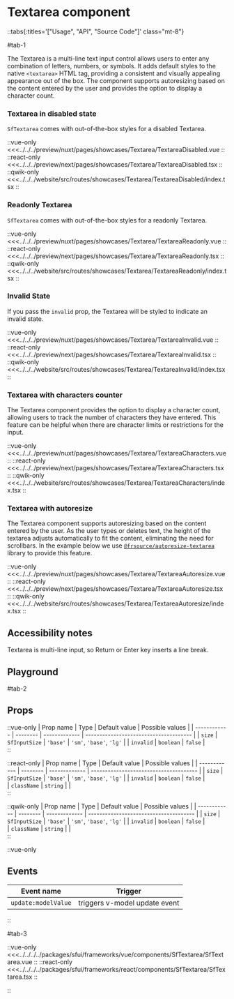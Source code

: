 # Textarea component

::tabs{:titles='["Usage", "API", "Source Code"]' class="mt-8"}

#tab-1

The Textarea is a multi-line text input control allows users to enter any combination of letters, numbers, or symbols. It adds default styles to the native `<textarea>` HTML tag, providing a consistent and visually appealing appearance out of the box. The component supports autoresizing based on the content entered by the user and provides the option to display a character count.

### Textarea in disabled state

`SfTextarea` comes with out-of-the-box styles for a disabled Textarea.

<Showcase showcase-name="Textarea/TextareaDisabled">

::vue-only
<<<../../../preview/nuxt/pages/showcases/Textarea/TextareaDisabled.vue
::
::react-only
<<<../../../preview/next/pages/showcases/Textarea/TextareaDisabled.tsx
::
::qwik-only
<<<../../../website/src/routes/showcases/Textarea/TextareaDisabled/index.tsx
::

</Showcase>

### Readonly Textarea

`SfTextarea` comes with out-of-the-box styles for a readonly Textarea.

<Showcase showcase-name="Textarea/TextareaReadonly">

::vue-only
<<<../../../preview/nuxt/pages/showcases/Textarea/TextareaReadonly.vue
::
::react-only
<<<../../../preview/next/pages/showcases/Textarea/TextareaReadonly.tsx
::
::qwik-only
<<<../../../website/src/routes/showcases/Textarea/TextareaReadonly/index.tsx
::
</Showcase>

### Invalid State

If you pass the `invalid` prop, the Textarea will be styled to indicate an invalid state.

<Showcase showcase-name="Textarea/TextareaInvalid" style="min-height: 200px;">

::vue-only
<<<../../../preview/nuxt/pages/showcases/Textarea/TextareaInvalid.vue
::
::react-only
<<<../../../preview/next/pages/showcases/Textarea/TextareaInvalid.tsx
::
::qwik-only
<<<../../../website/src/routes/showcases/Textarea/TextareaInvalid/index.tsx
::
</Showcase>

### Textarea with characters counter

The Textarea component provides the option to display a character count, allowing users to track the number of characters they have entered. This feature can be helpful when there are character limits or restrictions for the input.

<Showcase showcase-name="Textarea/TextareaCharacters">

::vue-only
<<<../../../preview/nuxt/pages/showcases/Textarea/TextareaCharacters.vue
::
::react-only
<<<../../../preview/next/pages/showcases/Textarea/TextareaCharacters.tsx
::
::qwik-only
<<<../../../website/src/routes/showcases/Textarea/TextareaCharacters/index.tsx
::
</Showcase>

### Textarea with autoresize

The Textarea component supports autoresizing based on the content entered by the user. As the user types or deletes text, the height of the textarea adjusts automatically to fit the content, eliminating the need for scrollbars. In the example below we use [`@frsource/autoresize-textarea`](https://www.frsource.org/autoresize-textarea/) library to provide this feature.

<Showcase showcase-name="Textarea/TextareaAutoresize">

::vue-only
<<<../../../preview/nuxt/pages/showcases/Textarea/TextareaAutoresize.vue
::
::react-only
<<<../../../preview/next/pages/showcases/Textarea/TextareaAutoresize.tsx
::
::qwik-only
<<<../../../website/src/routes/showcases/Textarea/TextareaAutoresize/index.tsx
::
</Showcase>

## Accessibility notes

Textarea is multi-line input, so Return or Enter key inserts a line break.

## Playground

<Generate class="playground" style="height: 800px;" />

#tab-2

## Props

::vue-only
| Prop name | Type | Default value | Possible values |
| ------------ | -------- | ------------- | -------------------------------------- |
| `size` | `SfInputSize` | `'base'` | `'sm'`, `'base'`, `'lg'` |
| `invalid` | `boolean` | `false` |  
::

::react-only
| Prop name | Type | Default value | Possible values |
| ------------ | -------- | ------------- | -------------------------------------- |
| `size` | `SfInputSize` | `'base'` | `'sm'`, `'base'`, `'lg'` |
| `invalid` | `boolean` | `false` |  
| `className` | `string` | |  
::

::qwik-only
| Prop name | Type | Default value | Possible values |
| ------------ | -------- | ------------- | -------------------------------------- |
| `size` | `SfInputSize` | `'base'` | `'sm'`, `'base'`, `'lg'` |
| `invalid` | `boolean` | `false` |  
| `className` | `string` | |  
::

::vue-only

## Events

| Event name          | Trigger                       |
| ------------------- | ----------------------------- |
| `update:modelValue` | triggers v-model update event |

::

#tab-3

::vue-only
<<<../../../../packages/sfui/frameworks/vue/components/SfTextarea/SfTextarea.vue
::
::react-only
<<<../../../../packages/sfui/frameworks/react/components/SfTextarea/SfTextarea.tsx
::

::
